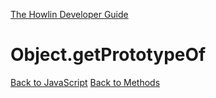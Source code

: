 [The Howlin Developer Guide](/index.md)



Object.getPrototypeOf
=====================

[Back to JavaScript](../index.md)
[Back to Methods](../methods.md)



